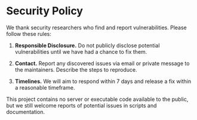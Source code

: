 # Security Policy

We thank security researchers who find and report vulnerabilities. Please follow these rules:

1. **Responsible Disclosure.** Do not publicly disclose potential vulnerabilities until we have had a chance to fix them.

2. **Contact.** Report any discovered issues via email or private message to the maintainers. Describe the steps to reproduce.

3. **Timelines.** We will aim to respond within 7 days and release a fix within a reasonable timeframe.

This project contains no server or executable code available to the public, but we still welcome reports of potential issues in scripts and documentation.
